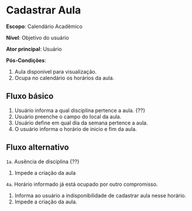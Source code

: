# Cadastrar Aula

__Escopo__: Calendário Acadêmico

__Nível__: Objetivo do usuário

__Ator principal__: Usuário

__Pós-Condições__: 

1. Aula disponível para visualização.
2. Ocupa no calendário os horários da aula.

## Fluxo básico

1. Usuário informa a qual disciplina pertence a aula. {??}
2. Usuário preenche o campo do local da aula.
3. Usuário define em qual dia da semana pertence a aula.
4. O usuário informa o horário de inicio e fim da aula.

## Fluxo alternativo

`1a`. Ausência de disciplina {??}
 1.   Impede a criação da aula
 
`4a`. Horário informado já está ocupado por outro compromisso.
 1. Informa ao usuário a indisponibilidade de cadastrar aula nesse horário.
 2. Impede a criação da aula.
 

